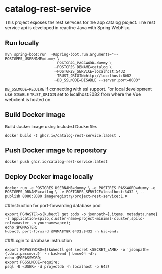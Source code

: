 # catalog-rest-service
This project exposes the rest services for the app catalog project.
The rest service api is developed in reactive Java with Spring WebFlux.

## Run locally

```
mvn spring-boot:run  -Dspring-boot.run.arguments="--POSTGRES_USERNAME=dummy \
                      --POSTGRES_PASSWORD=dummy \
                      --POSTGRES_DBNAME=catalog \
                      --POSTGRES_SERVICE=localhost:5432
                      --TRUST_ORIGIN=http://localhost:8082
                      --DB_SSLMODE=DISABLE --server.port=8083"

```
`DB_SSLMODE=REQUIRE` if connecting with ssl support.  For local development use `DISABLE`
`TRUST_ORIGIN` set to localhost:8082 from where the Vue webclient is hosted on.

 
 
## Build Docker image

Build docker image using included Dockerfile.


`docker build -t ghcr.io/catalog-rest-service:latest .` 

## Push Docker image to repository

`docker push ghcr.io/catalog-rest-service:latest`

## Deploy Docker image locally

`docker run -e POSTGRES_USERNAME=dummy \
 -e POSTGRES_PASSWORD=dummy -e POSTGRES_DBNAME=catlog \
  -e POSTGRES_SERVICE=localhost:5432 \
 --publish 8080:8080 imageregistry/project-rest-service:1.0`



##Instruction for port-forwarding database pod
```
export PGMASTER=$(kubectl get pods -o jsonpath={.items..metadata.name} -l application=spilo,cluster-name=project-minimal-cluster,spilo-role=master -n yournamesapce); 
echo $PGMASTER;
kubectl port-forward $PGMASTER 6432:5432 -n backend;
```

###Login to database instruction
```
export PGPASSWORD=$(kubectl get secret <SECRET_NAME> -o 'jsonpath={.data.password}' -n backend | base64 -d);
echo $PGPASSWORD;
export PGSSLMODE=require;
psql -U <USER> -d projectdb -h localhost -p 6432

```
